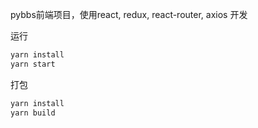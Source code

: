 pybbs前端项目，使用react, redux, react-router, axios 开发

运行

```sh
yarn install
yarn start
```

打包

```sh
yarn install
yarn build
```

